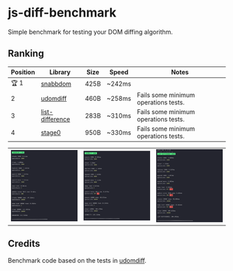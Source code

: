 # js-diff-benchmark

Simple benchmark for testing your DOM diffing algorithm.

## Ranking

| Position | Library | Size | Speed | Notes |
| --- | --- | --- | --- | --- |
| 🏆 1 | [snabbdom](https://github.com/snabbdom/snabbdom) | 425B | ~242ms | |
| 2 | [udomdiff](https://github.com/WebReflection/udomdiff) | 460B | ~258ms | Fails some minimum operations tests. |
| 3 | [list-difference](https://github.com/paldepind/list-difference/) | 283B | ~310ms | Fails some minimum operations tests. |
| 4 | [stage0](https://github.com/Freak613/stage0) | 950B | ~330ms | Fails some minimum operations tests. |

<table>
  <tr>
    <td><img src="assets/Screen%20Shot%202020-04-14%20at%209.09.46%20AM.png" width=270></td>
    <td><img src="assets/Screen%20Shot%202020-04-14%20at%209.09.55%20AM.png" width=270></td>
    <td><img src="assets/Screen%20Shot%202020-04-14%20at%209.09.38%20AM.png" width=270></td>
  </tr>
 </table>

## Credits

Benchmark code based on the tests in [udomdiff](https://github.com/WebReflection/udomdiff).
